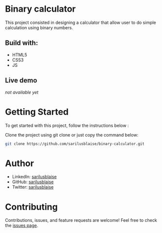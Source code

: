 # Binary calculator
This project consisted in designing a calculator that allow user to do simple calculation using binary numbers.

## Build with:
* HTML5
* CSS3
* JS

## Live demo
*not available yet*

# Getting Started
To get started with this project, follow the instructions below :

Clone the project using git clone or just copy the command below:
```bash
git clone https://github.com/sarilusblaise/binary-calculator.git
```


# Author 
* LinkedIn: <a href="https://www.linkedin.com/in/sarilusblaise/" target="_blank">sarilusblaise</a>
* GitHub: <a href="https://github.com/sarilusblaise" target="_blank">sarilusblaise</a>
* Twitter: <a href="https://twitter.com/sarilusblaise" target="_blank">sarilusblaise</a>
  

# Contributing
Contributions, issues, and feature requests are welcome!
Feel free to check the [issues page](https://github.com/sarilusblaise/binary-calculator/issues).

